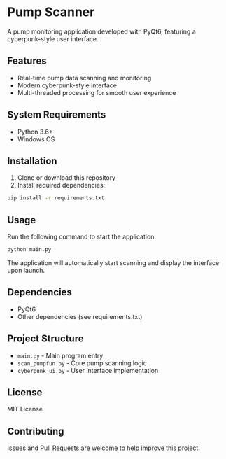 # Pump Scanner

A pump monitoring application developed with PyQt6, featuring a cyberpunk-style user interface.

## Features

- Real-time pump data scanning and monitoring
- Modern cyberpunk-style interface
- Multi-threaded processing for smooth user experience

## System Requirements

- Python 3.6+
- Windows OS

## Installation

1. Clone or download this repository
2. Install required dependencies:

```bash
pip install -r requirements.txt
```

## Usage

Run the following command to start the application:

```bash
python main.py
```

The application will automatically start scanning and display the interface upon launch.

## Dependencies

- PyQt6
- Other dependencies (see requirements.txt)

## Project Structure

- `main.py` - Main program entry
- `scan_pumpfun.py` - Core pump scanning logic
- `cyberpunk_ui.py` - User interface implementation

## License

MIT License

## Contributing

Issues and Pull Requests are welcome to help improve this project. 